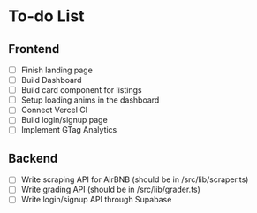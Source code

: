 # To-do List

## Frontend

- [ ] Finish landing page
- [ ] Build Dashboard
- [ ] Build card component for listings
- [ ] Setup loading anims in the dashboard
- [ ] Connect Vercel CI
- [ ] Build login/signup page
- [ ] Implement GTag Analytics

## Backend

- [ ] Write scraping API for AirBNB (should be in /src/lib/scraper.ts)
- [ ] Write grading API (should be in /src/lib/grader.ts)
- [ ] Write login/signup API through Supabase
